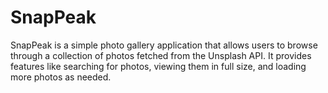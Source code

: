 # SnapPeak

SnapPeak is a simple photo gallery application that allows users to browse through a collection of photos fetched from the Unsplash API. It provides features like searching for photos, viewing them in full size, and loading more photos as needed.